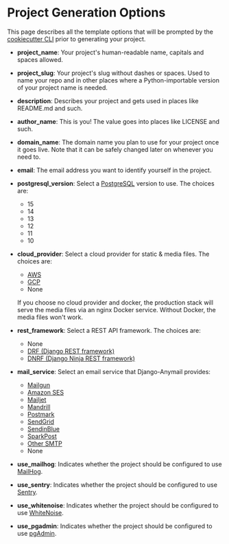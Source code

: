 # Project Generation Options

This page describes all the template options that will be prompted by the [cookiecutter CLI](https://github.com/cookiecutter/cookiecutter) prior to generating your project.

- **project_name**: Your project's human-readable name, capitals and spaces allowed.

- **project_slug**: Your project's slug without dashes or spaces. Used to name your repo and in other places where a Python-importable version of your project name is needed.

- **description**: Describes your project and gets used in places like README.md and such.

- **author_name**: This is you! The value goes into places like LICENSE and such.

- **domain_name**: The domain name you plan to use for your project once it goes live. Note that it can be safely changed later on whenever you need to.

- **email**: The email address you want to identify yourself in the project.

- **postgresql_version**: Select a [PostgreSQL](https://www.postgresql.org/docs/) version to use. The choices are:

  - 15
  - 14
  - 13
  - 12
  - 11
  - 10

- **cloud_provider**: Select a cloud provider for static & media files. The choices are:

  - [AWS](https://aws.amazon.com/s3/)
  - [GCP](https://cloud.google.com/storage)
  - None

  If you choose no cloud provider and docker, the production stack will serve the media files via an nginx Docker service. Without Docker, the media files won't work.

- **rest_framework**: Select a REST API framework. The choices are:

  - None
  - [DRF (Django REST framework)](https://www.django-rest-framework.org/)
  - [DNRF (Django Ninja REST framework)](https://django-ninja.rest-framework.com/)
  
- **mail_service**: Select an email service that Django-Anymail provides:

  - [Mailgun](https://www.mailgun.com/)
  - [Amazon SES](https://aws.amazon.com/ses/)
  - [Mailjet](https://www.mailjet.com/)
  - [Mandrill](http://mandrill.com/)
  - [Postmark](https://postmarkapp.com/)
  - [SendGrid](https://sendgrid.com/)
  - [SendinBlue](https://www.sendinblue.com/)
  - [SparkPost](https://www.sparkpost.com/)
  - [Other SMTP](https://anymail.readthedocs.io/en/stable/)
  - None

- **use_mailhog**: Indicates whether the project should be configured to use [MailHog](https://github.com/mailhog/MailHog).

- **use_sentry**: Indicates whether the project should be configured to use [Sentry](https://github.com/getsentry/sentry).

- **use_whitenoise**: Indicates whether the project should be configured to use [WhiteNoise](https://github.com/evansd/whitenoise).

- **use_pgadmin**: Indicates whether the project should be configured to use [pgAdmin](https://www.pgadmin.org/).
